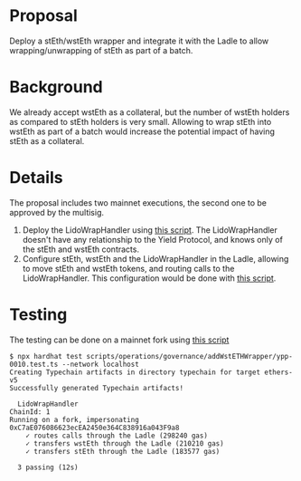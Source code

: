 # Proposal
Deploy a stEth/wstEth wrapper and integrate it with the Ladle to allow wrapping/unwrapping of stEth as part of a batch.

# Background
We already accept wstEth as a collateral, but the number of wstEth holders as compared to stEth holders is very small. Allowing to wrap stEth into wstEth as part of a batch would increase the potential impact of having stEth as a collateral.

# Details
The proposal includes two mainnet executions, the second one to be approved by the multisig.
1. Deploy the LidoWrapHandler using [this script](https://github.com/yieldprotocol/environments-v2/blob/b22320ff59e342227724a4cb7ba98820a3db6d80/scripts/operations/utils/deployLidoWrapHandler.ts). The LidoWrapHandler doesn't have any relationship to the Yield Protocol, and knows only of the stEth and wstEth contracts.
2. Configure stEth, wstEth and the LidoWrapHandler in the Ladle, allowing to move stEth and wstEth tokens, and routing calls to the LidoWrapHandler. This configuration would be done with [this script](https://github.com/yieldprotocol/environments-v2/blob/b22320ff59e342227724a4cb7ba98820a3db6d80/scripts/operations/governance/addWstETHWrapper/ypp-0010-2.ts).

# Testing
The testing can be done on a mainnet fork using [this script](https://github.com/yieldprotocol/environments-v2/blob/b22320ff59e342227724a4cb7ba98820a3db6d80/scripts/operations/governance/addWstETHWrapper/ypp-0010.test.ts)

```
$ npx hardhat test scripts/operations/governance/addWstETHWrapper/ypp-0010.test.ts --network localhost
Creating Typechain artifacts in directory typechain for target ethers-v5
Successfully generated Typechain artifacts!

  LidoWrapHandler
ChainId: 1
Running on a fork, impersonating 0xC7aE076086623ecEA2450e364C838916a043F9a8
    ✓ routes calls through the Ladle (298240 gas)
    ✓ transfers wstEth through the Ladle (210210 gas)
    ✓ transfers stEth through the Ladle (183577 gas)

  3 passing (12s)
```